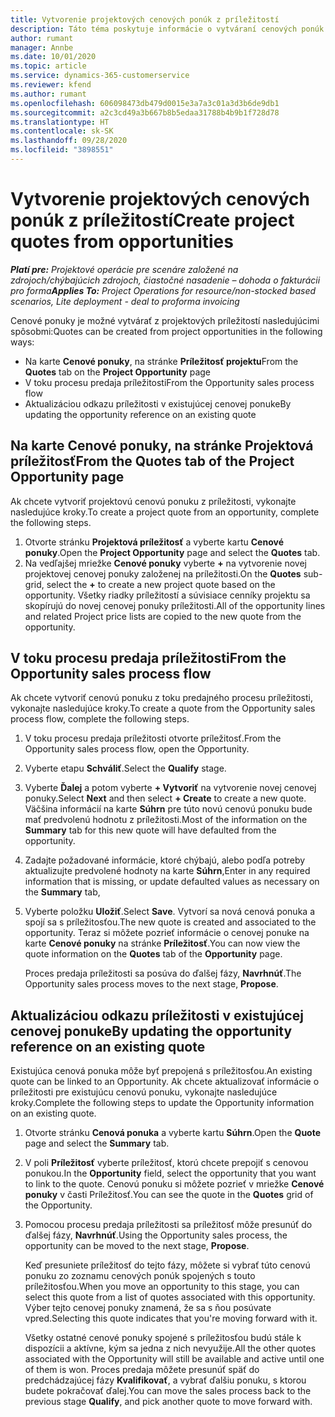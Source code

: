 ```yaml
---
title: Vytvorenie projektových cenových ponúk z príležitostí
description: Táto téma poskytuje informácie o vytváraní cenových ponúk projektu z príležitostí.
author: rumant
manager: Annbe
ms.date: 10/01/2020
ms.topic: article
ms.service: dynamics-365-customerservice
ms.reviewer: kfend
ms.author: rumant
ms.openlocfilehash: 606098473db479d0015e3a7a3c01a3d3b6de9db1
ms.sourcegitcommit: a2c3cd49a3b667b8b5edaa31788b4b9b1f728d78
ms.translationtype: HT
ms.contentlocale: sk-SK
ms.lasthandoff: 09/28/2020
ms.locfileid: "3898551"
---
```

# <a name="create-project-quotes-from-opportunities"></a><span data-ttu-id="5e99d-103">Vytvorenie projektových cenových ponúk z príležitostí</span><span class="sxs-lookup"><span data-stu-id="5e99d-103">Create project quotes from opportunities</span></span>

<span data-ttu-id="5e99d-104">_**Platí pre:** Projektové operácie pre scenáre založené na zdrojoch/chýbajúcich zdrojoch, čiastočné nasadenie – dohoda o fakturácii pro forma_</span><span class="sxs-lookup"><span data-stu-id="5e99d-104">_**Applies To:** Project Operations for resource/non-stocked based scenarios, Lite deployment - deal to proforma invoicing_</span></span>

<span data-ttu-id="5e99d-105">Cenové ponuky je možné vytvárať z projektových príležitostí nasledujúcimi spôsobmi:</span><span class="sxs-lookup"><span data-stu-id="5e99d-105">Quotes can be created from project opportunities in the following ways:</span></span>

- <span data-ttu-id="5e99d-106">Na karte **Cenové ponuky**, na stránke **Príležitosť projektu**</span><span class="sxs-lookup"><span data-stu-id="5e99d-106">From the **Quotes** tab on the **Project Opportunity** page</span></span>
- <span data-ttu-id="5e99d-107">V toku procesu predaja príležitosti</span><span class="sxs-lookup"><span data-stu-id="5e99d-107">From the Opportunity sales process flow</span></span>
- <span data-ttu-id="5e99d-108">Aktualizáciou odkazu príležitosti v existujúcej cenovej ponuke</span><span class="sxs-lookup"><span data-stu-id="5e99d-108">By updating the opportunity reference on an existing quote</span></span>

## <a name="from-the-quotes-tab-of-the-project-opportunity-page"></a><span data-ttu-id="5e99d-109">Na karte Cenové ponuky, na stránke Projektová príležitosť</span><span class="sxs-lookup"><span data-stu-id="5e99d-109">From the Quotes tab of the Project Opportunity page</span></span>

<span data-ttu-id="5e99d-110">Ak chcete vytvoriť projektovú cenovú ponuku z príležitosti, vykonajte nasledujúce kroky.</span><span class="sxs-lookup"><span data-stu-id="5e99d-110">To create a project quote from an opportunity, complete the following steps.</span></span>

1. <span data-ttu-id="5e99d-111">Otvorte stránku **Projektová príležitosť** a vyberte kartu **Cenové ponuky**.</span><span class="sxs-lookup"><span data-stu-id="5e99d-111">Open the **Project Opportunity** page and select the **Quotes** tab.</span></span> 
2. <span data-ttu-id="5e99d-112">Na vedľajšej mriežke **Cenové ponuky** vyberte **+** na vytvorenie novej projektovej cenovej ponuky založenej na príležitosti.</span><span class="sxs-lookup"><span data-stu-id="5e99d-112">On the **Quotes** sub-grid, select the **+** to create a new project quote based on the opportunity.</span></span> <span data-ttu-id="5e99d-113">Všetky riadky príležitostí a súvisiace cenníky projektu sa skopírujú do novej cenovej ponuky príležitosti.</span><span class="sxs-lookup"><span data-stu-id="5e99d-113">All of the opportunity lines and related Project price lists are copied to the new quote from the opportunity.</span></span>

## <a name="from-the-opportunity-sales-process-flow"></a><span data-ttu-id="5e99d-114">V toku procesu predaja príležitosti</span><span class="sxs-lookup"><span data-stu-id="5e99d-114">From the Opportunity sales process flow</span></span>

<span data-ttu-id="5e99d-115">Ak chcete vytvoriť cenovú ponuku z toku predajného procesu príležitosti, vykonajte nasledujúce kroky.</span><span class="sxs-lookup"><span data-stu-id="5e99d-115">To create a quote from the Opportunity sales process flow, complete the following steps.</span></span>

1. <span data-ttu-id="5e99d-116">V toku procesu predaja príležitosti otvorte príležitosť.</span><span class="sxs-lookup"><span data-stu-id="5e99d-116">From the Opportunity sales process flow, open the Opportunity.</span></span>
2. <span data-ttu-id="5e99d-117">Vyberte etapu **Schváliť**.</span><span class="sxs-lookup"><span data-stu-id="5e99d-117">Select the **Qualify** stage.</span></span> 
3. <span data-ttu-id="5e99d-118">Vyberte **Ďalej** a potom vyberte **+ Vytvoriť** na vytvorenie novej cenovej ponuky.</span><span class="sxs-lookup"><span data-stu-id="5e99d-118">Select **Next** and then select **+ Create** to create a new quote.</span></span> <span data-ttu-id="5e99d-119">Väčšina informácií na karte **Súhrn** pre túto novú cenovú ponuku bude mať predvolenú hodnotu z príležitosti.</span><span class="sxs-lookup"><span data-stu-id="5e99d-119">Most of the information on the **Summary** tab for this new quote will have defaulted from the opportunity.</span></span> 
4. <span data-ttu-id="5e99d-120">Zadajte požadované informácie, ktoré chýbajú, alebo podľa potreby aktualizujte predvolené hodnoty na karte **Súhrn**,</span><span class="sxs-lookup"><span data-stu-id="5e99d-120">Enter in any required information that is missing, or update defaulted values as necessary on the **Summary** tab,</span></span>
5. <span data-ttu-id="5e99d-121">Vyberte položku **Uložiť**.</span><span class="sxs-lookup"><span data-stu-id="5e99d-121">Select **Save**.</span></span> <span data-ttu-id="5e99d-122">Vytvorí sa nová cenová ponuka a spojí sa s príležitosťou.</span><span class="sxs-lookup"><span data-stu-id="5e99d-122">The new quote is created and associated to the opportunity.</span></span> <span data-ttu-id="5e99d-123">Teraz si môžete pozrieť informácie o cenovej ponuke na karte **Cenové ponuky** na stránke **Príležitosť**.</span><span class="sxs-lookup"><span data-stu-id="5e99d-123">You can now view the quote information on the **Quotes** tab of the **Opportunity** page.</span></span> 

   <span data-ttu-id="5e99d-124">Proces predaja príležitosti sa posúva do ďalšej fázy, **Navrhnúť**.</span><span class="sxs-lookup"><span data-stu-id="5e99d-124">The Opportunity sales process moves to the next stage, **Propose**.</span></span>


## <a name="by-updating-the-opportunity-reference-on-an-existing-quote"></a><span data-ttu-id="5e99d-125">Aktualizáciou odkazu príležitosti v existujúcej cenovej ponuke</span><span class="sxs-lookup"><span data-stu-id="5e99d-125">By updating the opportunity reference on an existing quote</span></span>

<span data-ttu-id="5e99d-126">Existujúca cenová ponuka môže byť prepojená s príležitosťou.</span><span class="sxs-lookup"><span data-stu-id="5e99d-126">An existing quote can be linked to an Opportunity.</span></span> <span data-ttu-id="5e99d-127">Ak chcete aktualizovať informácie o príležitosti pre existujúcu cenovú ponuku, vykonajte nasledujúce kroky.</span><span class="sxs-lookup"><span data-stu-id="5e99d-127">Complete the following steps to update the Opportunity information on an existing quote.</span></span>

1. <span data-ttu-id="5e99d-128">Otvorte stránku **Cenová ponuka** a vyberte kartu **Súhrn**.</span><span class="sxs-lookup"><span data-stu-id="5e99d-128">Open the **Quote** page and select the **Summary** tab.</span></span>
2. <span data-ttu-id="5e99d-129">V poli **Príležitosť** vyberte príležitosť, ktorú chcete prepojiť s cenovou ponukou.</span><span class="sxs-lookup"><span data-stu-id="5e99d-129">In the **Opportunity** field, select the opportunity that you want to link to the quote.</span></span> <span data-ttu-id="5e99d-130">Cenovú ponuku si môžete pozrieť v mriežke **Cenové ponuky** v časti Príležitosť.</span><span class="sxs-lookup"><span data-stu-id="5e99d-130">You can see the quote in the **Quotes** grid of the Opportunity.</span></span> 
3. <span data-ttu-id="5e99d-131">Pomocou procesu predaja príležitosti sa príležitosť môže presunúť do ďalšej fázy, **Navrhnúť**.</span><span class="sxs-lookup"><span data-stu-id="5e99d-131">Using the Opportunity sales process, the opportunity can be moved to the next stage, **Propose**.</span></span> 

   <span data-ttu-id="5e99d-132">Keď presuniete príležitosť do tejto fázy, môžete si vybrať túto cenovú ponuku zo zoznamu cenových ponúk spojených s touto príležitosťou.</span><span class="sxs-lookup"><span data-stu-id="5e99d-132">When you move an opportunity to this stage, you can select this quote from a list of quotes associated with this opportunity.</span></span> <span data-ttu-id="5e99d-133">Výber tejto cenovej ponuky znamená, že sa s ňou posúvate vpred.</span><span class="sxs-lookup"><span data-stu-id="5e99d-133">Selecting this quote indicates that you're moving forward with it.</span></span>

   <span data-ttu-id="5e99d-134">Všetky ostatné cenové ponuky spojené s príležitosťou budú stále k dispozícii a aktívne, kým sa jedna z nich nevyužije.</span><span class="sxs-lookup"><span data-stu-id="5e99d-134">All the other quotes associated with the Opportunity will still be available and active until one of them is won.</span></span> <span data-ttu-id="5e99d-135">Proces predaja môžete presunúť späť do predchádzajúcej fázy **Kvalifikovať**, a vybrať ďalšiu ponuku, s ktorou budete pokračovať ďalej.</span><span class="sxs-lookup"><span data-stu-id="5e99d-135">You can move the sales process back to the previous stage **Qualify**, and pick another quote to move forward with.</span></span>
